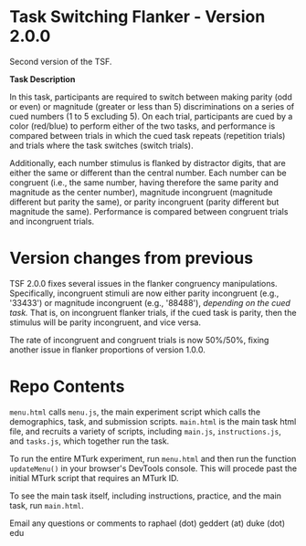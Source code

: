 # Task Switching Flanker - Version 2.0.0

Second version of the TSF.

**Task Description**

In this task, participants are required to switch between making parity (odd or even) or magnitude (greater or less than 5) discriminations on a series of cued numbers (1 to 5 excluding 5). On each trial, participants are cued by a color (red/blue) to perform either of the two tasks, and performance is compared between trials in which the cued task repeats (repetition trials) and trials where the task switches (switch trials).

Additionally, each number stimulus is flanked by distractor digits, that are either the same or different than the central number. Each number can be congruent (i.e., the same number, having therefore the same parity and magnitude as the center number), magnitude incongruent (magnitude different but parity the same), or parity incongruent (parity different but magnitude the same). Performance is compared between congruent trials and incongruent trials.

# Version changes from previous

TSF 2.0.0 fixes several issues in the flanker congruency manipulations. Specifically, incongruent stimuli are now either parity incongruent (e.g., '33433') or magnitude incongruent (e.g., '88488'), *depending on the cued task.* That is, on incongruent flanker trials, if the cued task is parity, then the stimulus will be parity incongruent, and vice versa.

The rate of incongruent and congruent trials is now 50%/50%, fixing another issue in flanker proportions of version 1.0.0.

# Repo Contents

`menu.html` calls `menu.js`, the main experiment script which calls the demographics, task, and submission scripts. `main.html` is the main task html file, and recruits a variety of scripts, including `main.js`, `instructions.js`, and `tasks.js`, which together run the task.

To run the entire MTurk experiment, run `menu.html` and then run the function `updateMenu()` in your browser's DevTools console. This will procede past the initial MTurk script that requires an MTurk ID.

To see the main task itself, including instructions, practice, and the main task, run `main.html`.

Email any questions or comments to raphael (dot) geddert (at) duke (dot) edu
